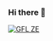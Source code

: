 ### Hi there 👋
[![GFL ZE](https://api.snowy.gg/tracker/csgo/216.52.148.47/27015)](https://github.com/SnowyGFL)

<!--
**SnowyGFL/SnowyGFL** is a ✨ _special_ ✨ repository because its `README.md` (this file) appears on your GitHub profile.

Here are some ideas to get you started:

- 🔭 I’m currently working on ...
- 🌱 I’m currently learning ...
- 👯 I’m looking to collaborate on ...
- 🤔 I’m looking for help with ...
- 💬 Ask me about ...
- 📫 How to reach me: ...
- 😄 Pronouns: ...
- ⚡ Fun fact: ...
-->
